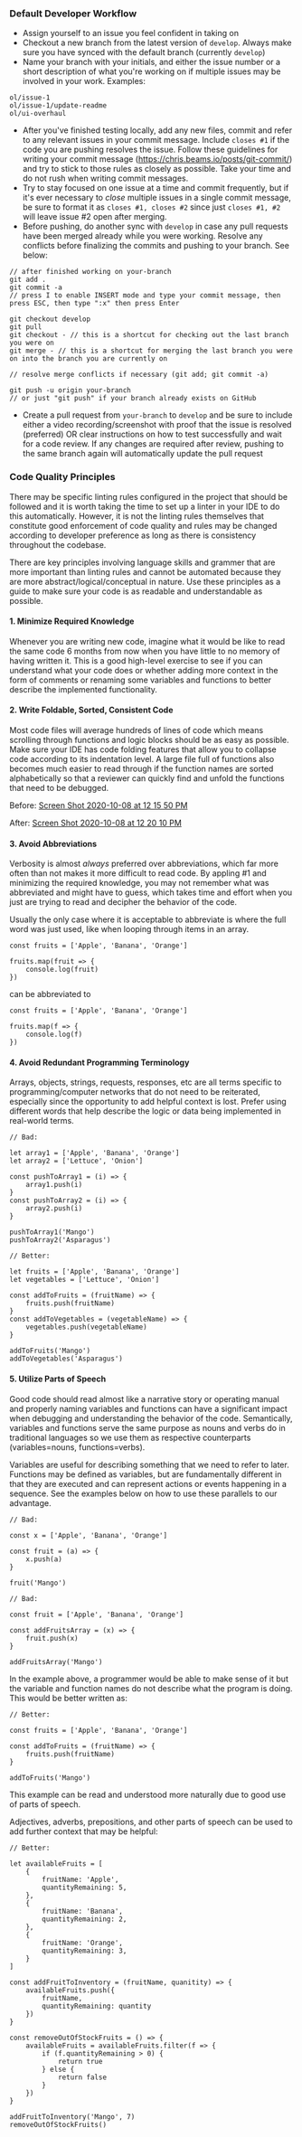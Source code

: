 ### Default Developer Workflow

- Assign yourself to an issue you feel confident in taking on
- Checkout a new branch from the latest version of `develop`. Always make sure you have synced with the default branch (currently `develop`)
- Name your branch with your initials, and either the issue number or a short description of what you're working on if multiple issues may be involved in your work. Examples:

```
ol/issue-1
ol/issue-1/update-readme
ol/ui-overhaul
```

- After you've finished testing locally, add any new files, commit and refer to any relevant issues in your commit message. Include `closes #1` if the code you are pushing resolves the issue. Follow these guidelines for writing your commit message (https://chris.beams.io/posts/git-commit/) and try to stick to those rules as closely as possible. Take your time and do not rush when writing commit messages.
- Try to stay focused on one issue at a time and commit frequently, but if it's ever necessary to _close_ multiple issues in a single commit message, be sure to format it as `closes #1, closes #2` since just `closes #1, #2` will leave issue #2 open after merging.
- Before pushing, do another sync with `develop` in case any pull requests have been merged already while you were working. Resolve any conflicts before finalizing the commits and pushing to your branch. See below:

```
// after finished working on your-branch
git add .
git commit -a
// press I to enable INSERT mode and type your commit message, then press ESC, then type ":x" then press Enter

git checkout develop
git pull
git checkout - // this is a shortcut for checking out the last branch you were on
git merge - // this is a shortcut for merging the last branch you were on into the branch you are currently on

// resolve merge conflicts if necessary (git add; git commit -a)

git push -u origin your-branch
// or just "git push" if your branch already exists on GitHub
```

- Create a pull request from `your-branch` to `develop` and be sure to include either a video recording/screenshot with proof that the issue is resolved (preferred) OR clear instructions on how to test successfully and wait for a code review. If any changes are required after review, pushing to the same branch again will automatically update the pull request


### Code Quality Principles

There may be specific linting rules configured in the project that should be followed and it is worth taking the time to set up a linter in your IDE to do this automatically. However, it is not the linting rules themselves that constitute good enforcement of code quality and rules may be changed according to developer preference as long as there is consistency throughout the codebase.

There are key principles involving language skills and grammer that are more important than linting rules and cannot be automated because they are more abstract/logical/conceptual in nature. Use these principles as a guide to make sure your code is as readable and understandable as possible.

#### 1. Minimize Required Knowledge

Whenever you are writing new code, imagine what it would be like to read the same code 6 months from now when you have little to no memory of having written it. This is a good high-level exercise to see if you can understand what your code does or whether adding more context in the form of comments or renaming some variables and functions to better describe the implemented functionality.

#### 2. Write Foldable, Sorted, Consistent Code

Most code files will average hundreds of lines of code which means scrolling through functions and logic blocks should be as easy as possible. Make sure your IDE has code folding features that allow you to collapse code according to its indentation level. A large file full of functions also becomes much easier to read through if the function names are sorted alphabetically so that a reviewer can quickly find and unfold the functions that need to be debugged.

Before:
[Screen Shot 2020-10-08 at 12 15 50 PM](https://user-images.githubusercontent.com/4914611/95486749-6a032200-0961-11eb-9bdc-0fdccd77447a.png)

After:
[Screen Shot 2020-10-08 at 12 20 10 PM](https://user-images.githubusercontent.com/4914611/95486744-68395e80-0961-11eb-804f-c9bd18c23742.png)

#### 3. Avoid Abbreviations

Verbosity is almost _always_ preferred over abbreviations, which far more often than not makes it more difficult to read code. By appling #1 and minimizing the required knowledge, you may not remember what was abbreviated and might have to guess, which takes time and effort when you just are trying to read and decipher the behavior of the code.

Usually the only case where it is acceptable to abbreviate is where the full word was just used, like when looping through items in an array.

```
const fruits = ['Apple', 'Banana', 'Orange']

fruits.map(fruit => {
    console.log(fruit)
})
```

can be abbreviated to

```
const fruits = ['Apple', 'Banana', 'Orange']

fruits.map(f => {
    console.log(f)
})
```

#### 4. Avoid Redundant Programming Terminology

Arrays, objects, strings, requests, responses, etc are all terms specific to programming/computer networks that do not need to be reiterated, especially since the opportunity to add helpful context is lost. Prefer using different words that help describe the logic or data being implemented in real-world terms.

```
// Bad:

let array1 = ['Apple', 'Banana', 'Orange']
let array2 = ['Lettuce', 'Onion']

const pushToArray1 = (i) => {
    array1.push(i)
}
const pushToArray2 = (i) => {
    array2.push(i)
}

pushToArray1('Mango')
pushToArray2('Asparagus')
```

```
// Better:

let fruits = ['Apple', 'Banana', 'Orange']
let vegetables = ['Lettuce', 'Onion']

const addToFruits = (fruitName) => {
    fruits.push(fruitName)
}
const addToVegetables = (vegetableName) => {
    vegetables.push(vegetableName)
}

addToFruits('Mango')
addToVegetables('Asparagus')
```

#### 5. Utilize Parts of Speech

Good code should read almost like a narrative story or operating manual and properly naming variables and functions can have a significant impact when debugging and understanding the behavior of the code. Semantically, variables and functions serve the same purpose as nouns and verbs do in traditional languages so we use them as respective counterparts (variables=nouns, functions=verbs).

Variables are useful for describing something that we need to refer to later. Functions may be defined as variables, but are fundamentally different in that they are executed and can represent actions or events happening in a sequence. See the examples below on how to use these parallels to our advantage.

```
// Bad:

const x = ['Apple', 'Banana', 'Orange']

const fruit = (a) => {
    x.push(a)
}

fruit('Mango')

// Bad:

const fruit = ['Apple', 'Banana', 'Orange']

const addFruitsArray = (x) => {
    fruit.push(x)
}

addFruitsArray('Mango')
```

In the example above, a programmer would be able to make sense of it but the variable and function names do not describe what the program is doing. This would be better written as:

```
// Better:

const fruits = ['Apple', 'Banana', 'Orange']

const addToFruits = (fruitName) => {
    fruits.push(fruitName)
}

addToFruits('Mango')
```

This example can be read and understood more naturally due to good use of parts of speech.

Adjectives, adverbs, prepositions, and other parts of speech can be used to add further context that may be helpful:

```
// Better:

let availableFruits = [
    {
        fruitName: 'Apple',
        quantityRemaining: 5,
    },
    {
        fruitName: 'Banana',
        quantityRemaining: 2,
    },
    {
        fruitName: 'Orange',
        quantityRemaining: 3,
    }
]

const addFruitToInventory = (fruitName, quanitity) => {
    availableFruits.push({
        fruitName,
        quantityRemaining: quantity
    })
}

const removeOutOfStockFruits = () => {
    availableFruits = availableFruits.filter(f => {
        if (f.quantityRemaining > 0) {
            return true
        } else {
            return false
        }
    })
}

addFruitToInventory('Mango', 7)
removeOutOfStockFruits()
```

